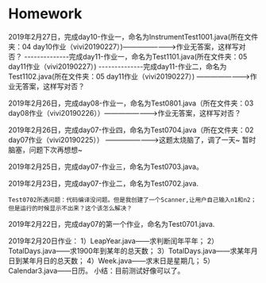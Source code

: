 # Homework

2019年2月27日，完成day10-作业一，命名为InstrumentTest1001.java(所在文件夹：04 day10作业（vivi20190227）)————————>作业无答案，这样写对否？
--------------完成day11-作业一，命名为Test1101.java(所在文件夹：05 day11作业（vivi20190227）)
--------------完成day11-作业二，命名为Test1102.java(所在文件夹：05 day11作业（vivi20190227）) ————————>作业无答案，这样写对否？          



2019年2月26日，完成day08-作业一，命名为Test0801.java（所在文件夹：03 day08作业（vivi20190226））————————>作业无答案，这样写对否？
                                                                        



2019年2月26日，完成day07-作业四，命名为Test0704.java（所在文件夹：02 day07作业（vivi20190225））
                                                                         ————————>这题太烧脑了，调了一天~ 暂时脑塞，问题下次再想想~ 





2019年2月25日，完成day07-作业三，命名为Test0703.java。 

2019年2月23日，完成day07-作业二，命名为Test0702.java.
           
    Test0702所遇问题：代码编译没问题。但是我创建了一个Scanner,让用户自己输入n1和n2；但是运行的时候显示不出来？这个该怎么解决？

2019年2月22日，完成day07的第一个作业，命名为Test0701.java.

2019年2月20日作业：
  1）LeapYear.java——求判断闰年平年；
  2）TotalDays.java——求1900年到某年的总天数；
  3）TotalDays.java——求某年月日到某年月日的总天数；
  4）Week.java——求末日是星期几；
  5）Calendar3.java——日历。
  小结：目前测试好像可以了。

